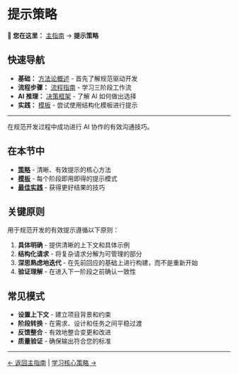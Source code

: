 # 提示策略

<!-- 导航元数据 -->
<!-- 部分：提示 | 级别：概述 | 先决条件：methodology/README.md -->
<!-- 相关：process/README.md, ai-reasoning/decision-frameworks.md, templates/README.md -->

**📍 您在这里：** [主指南](../../README.md) → **提示策略**

## 快速导航
- **基础：** [方法论概述](../methodology/README.md) - 首先了解规范驱动开发
- **流程步骤：** [流程指南](../process/README.md) - 学习三阶段工作流
- **AI 推理：** [决策框架](../ai-reasoning/decision-frameworks.md) - 了解 AI 如何做出选择
- **实践：** [模板](../templates/README.md) - 尝试使用结构化模板进行提示

---

在规范开发过程中成功进行 AI 协作的有效沟通技巧。

## 在本节中

- **[策略](strategies.md)** - 清晰、有效提示的核心方法
- **[模板](templates.md)** - 每个阶段即用即得的提示模式
- **[最佳实践](best-practices.md)** - 获得更好结果的技巧

## 关键原则

用于规范开发的有效提示遵循以下原则：

1. **具体明确** - 提供清晰的上下文和具体示例
2. **结构化请求** - 将复杂请求分解为可管理的部分
3. **深思熟虑地迭代** - 在先前回应的基础上进行构建，而不是重新开始
4. **验证理解** - 在进入下一阶段之前确认一致性

## 常见模式

- **设置上下文** - 建立项目背景和约束
- **阶段转换** - 在需求、设计和任务之间平稳过渡
- **反馈整合** - 有效地整合变更和改进
- **质量验证** - 确保输出符合您的标准

---

[← 返回主指南](../../README.md) | [学习核心策略 →](strategies.md)